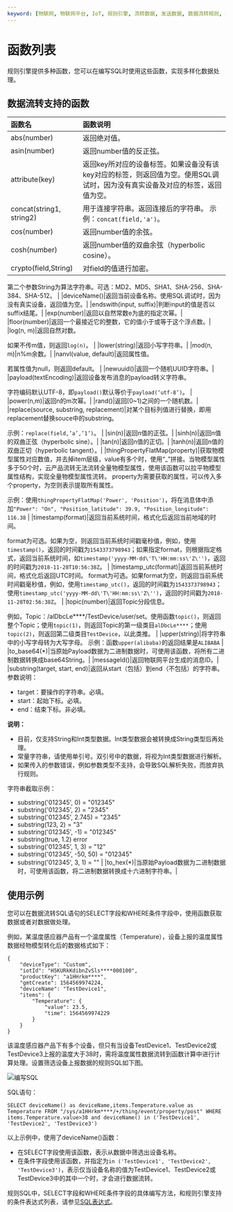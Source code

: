 ```yaml
---
keyword: [物联网, 物联网平台, IoT, 规则引擎, 流转数据, 发送数据, 数据流转规则, SQL, 筛选数据, 函数]
---
```


# 函数列表

规则引擎提供多种函数，您可以在编写SQL时使用这些函数，实现多样化数据处理。

## 数据流转支持的函数

|函数名|函数说明|
|:--|:---|
|abs\(number\)|返回绝对值。|
|asin\(number\)|返回number值的反正弦。|
|attribute\(key\)|返回key所对应的设备标签。如果设备没有该key对应的标签，则返回值为空。使用SQL调试时，因为没有真实设备及对应的标签，返回值为空。|
|concat\(string1, string2\)|用于连接字符串。返回连接后的字符串。 示例：`concat(field,'a')`。 |
|cos\(number\)|返回number值的余弦。|
|cosh\(number\)|返回number值的双曲余弦（hyperbolic cosine）。|
|crypto\(field,String\)|对field的值进行加密。

第二个参数String为算法字符串。可选：MD2、MD5、SHA1、SHA-256、SHA-384、SHA-512。 |
|deviceName\(\)|返回当前设备名称。使用SQL调试时，因为没有真实设备，返回值为空。|
|endswith\(input, suffix\)|判断input的值是否以suffix结尾。|
|exp\(number\)|返回以自然常数e为底的指定次幂。|
|floor\(number\)|返回一个最接近它的整数，它的值小于或等于这个浮点数。|
|log\(n, m\)|返回自然对数。

如果不传m值，则返回`log(n)`。 |
|lower\(string\)|返回小写字符串。|
|mod\(n, m\)|n%m余数。|
|nanvl\(value, default\)|返回属性值。

若属性值为null，则返回default。 |
|newuuid\(\)|返回一个随机UUID字符串。|
|payload\(textEncoding\)|返回设备发布消息的payload转义字符串。

字符编码默认UTF-8，即`payload()`默认等价于`payload(‘utf-8’)`。 |
|power\(n,m\)|返回n的m次幂。|
|rand\(\)|返回\[0~1\)之间的一个随机数。|
|replace\(source, substring, replacement\)|对某个目标列值进行替换，即用replacement替换souce中的substring。

示例：`replace(field,’a’,’1’)`。 |
|sin\(n\)|返回n值的正弦。|
|sinh\(n\)|返回n值的双曲正弦（hyperbolic sine）。|
|tan\(n\)|返回n值的正切。|
|tanh\(n\)|返回n值的双曲正切（hyperbolic tangent）。|
|thingPropertyFlatMap\(property\)|获取物模型属性对应数值，并去掉item层级，value有多个时，使用“\_”拼接。当物模型属性多于50个时，云产品流转无法流转全量物模型属性，使用该函数可以拉平物模型属性结构，实现全量物模型属性流转。 property为需要获取的属性，可以传入多个property，为空则表示提取所有属性。

示例：使用`thingPropertyFlatMap('Power', 'Position')`，将在消息体中添加`"Power": "On", "Position_latitude": 39.9, "Position_longitude": 116.38` |
|timestamp\(format\)|返回当前系统时间，格式化后返回当前地域的时间。

format为可选。如果为空，则返回当前系统时间戳毫秒值，例如，使用`timestamp()`，返回的时间戳为`1543373798943`；如果指定format，则根据指定格式，返回当前系统时间，如`timestamp('yyyy-MM-dd\'T\'HH:mm:ss\'Z\'')`，返回的时间戳为`2018-11-28T10:56:38Z`。 |
|timestamp\_utc\(format\)|返回当前系统时间，格式化后返回UTC时间。 format为可选。如果format为空，则返回当前系统时间戳毫秒值，例如，使用`timestamp_utc()`，返回的时间戳为`1543373798943`；使用`timestamp_utc('yyyy-MM-dd\'T\'HH:mm:ss\'Z\'')`，返回的时间戳为`2018-11-28T02:56:38Z`。 |
|topic\(number\)|返回Topic分段信息。

例如，Topic：/alDbcLe\*\*\*\*/TestDevice/user/set。使用函数`topic()`，则返回整个Topic；使用`topic(1)`，则返回Topic的第一级类目`alDbcLe****`；使用`topic(2)`，则返回第二级类目`TestDevice`，以此类推。 |
|upper\(string\)|将字符串中的小写字母转为大写字母。 示例：函数`upper(alibaba)`的返回结果是`ALIBABA` |
|to\_base64\(\*\)|当原始Payload数据为二进制数据时，可使用该函数，将所有二进制数据转换成base64String。|
|messageId\(\)|返回物联网平台生成的消息ID。|
|substring\(target, start, end\)|返回从start（包括）到end（不包括）的字符串。 参数说明：

-   target：要操作的字符串。必填。
-   start：起始下标。必填。
-   end：结束下标。非必填。

**说明：**

-   目前，仅支持String和Int类型数据。Int类型数据会被转换成String类型后再处理。
-   常量字符串，请使用单引号。双引号中的数据，将视为Int类型数据进行解析。
-   如果传入的参数错误，例如参数类型不支持，会导致SQL解析失败，而放弃执行规则。

字符串截取示例：

-   substring\('012345', 0\) = "012345"
-   substring\('012345', 2\) = "2345"
-   substring\('012345', 2.745\) = "2345"
-   substring\(123, 2\) = "3"
-   substring\('012345', -1\) = "012345"
-   substring\(true, 1.2\) error
-   substring\('012345', 1, 3\) = "12"
-   substring\('012345', -50, 50\) = "012345"
-   substring\('012345', 3, 1\) = "" |
|to\_hex\(\*\)|当原始Payload数据为二进制数据时，可使用该函数，将二进制数据转换成十六进制字符串。|

## 使用示例

您可以在数据流转SQL语句的SELECT字段和WHERE条件字段中，使用函数获取数据或者对数据做处理。

例如，某温度感应器产品有一个温度属性（Temperature），设备上报的温度属性数据经物模型转化后的数据格式如下：

```
{
    "deviceType": "Custom",
    "iotId": "H5KURkKdibnZvSls****000100",
    "productKey": "a1HHrkm****",
    "gmtCreate": 1564569974224,
    "deviceName": "TestDevice1",
    "items": {
        "Temperature": {
            "value": 23.5,
            "time": 1564569974229
        }
    }
}
```

该温度感应器产品下有多个设备，但只有当设备TestDevice1、TestDevice2或TestDevice3上报的温度大于38时，需将温度属性数据流转到函数计算中进行计算处理。设置筛选设备上报数据的规则SQL如下图。

![编写SQL](https://static-aliyun-doc.oss-cn-hangzhou.aliyuncs.com/assets/img/zh-CN/7570470061/p168910.png)

SQL语句：

```
SELECT deviceName() as deviceName,items.Temperature.value as Temperature FROM "/sys/a1HHrkm****/+/thing/event/property/post" WHERE items.Temperature.value>38 and deviceName() in ('TestDevice1', 'TestDevice2', 'TestDevice3')
```

以上示例中，使用了deviceName\(\)函数：

-   在SELECT字段使用该函数，表示从数据中筛选出设备名称。
-   在条件字段使用该函数，并指定为`in ('TestDevice1', 'TestDevice2', 'TestDevice3')`，表示仅当设备名称的值为TestDevice1、TestDevice2或TestDevice3中的其中一个时，才会进行数据流转。

规则SQL中，SELECT字段和WHERE条件字段的具体编写方法，和规则引擎支持的条件表达式列表，请参见[SQL表达式](/cn.zh-CN/消息通信/云产品流转/SQL表达式.md)。

